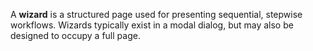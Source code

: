 A **wizard** is a structured page used for presenting sequential, stepwise workflows. Wizards typically exist in a modal dialog, but may also be designed to occupy a full page.
